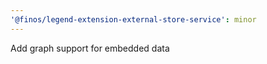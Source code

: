 ```yaml
---
'@finos/legend-extension-external-store-service': minor
---
```


Add graph support for embedded data
